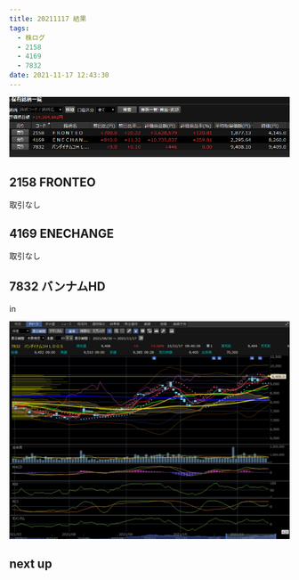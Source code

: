 ```yaml
---
title: 20211117 結果
tags:
  - 株ログ
  - 2158
  - 4169
  - 7832
date: 2021-11-17 12:43:30
---
```


![i](/kab/img/20211117000.png)

## 2158 FRONTEO

取引なし

## 4169 ENECHANGE

取引なし

## 7832 バンナムHD

in

![i](/kab/img/202111177832.png)

## next up

